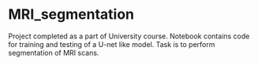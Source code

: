 # MRI_segmentation

Project completed as a part of University course. Notebook contains code for training and testing of a U-net like model. Task is to perform segmentation of MRI scans.

